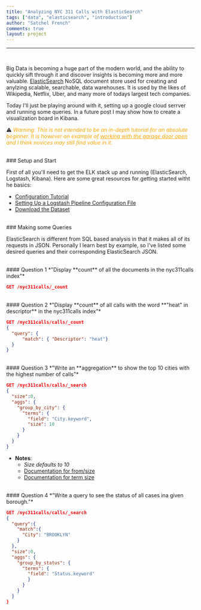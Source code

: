 ```yaml
---
title: "Analyzing NYC 311 Calls with ElasticSearch"
tags: ["data", "elasticsearch", "introduction"]
author: "Satchel French"
comments: true
layout: project
---
```


---
<br>

Big Data is becoming a huge part of the modern world, and the ability to quickly sift through it and discover insights is becoming more and more valuable. [ElasticSearch](https://www.elastic.co) NoSQL document store used for creating and anylzing scalable, searchable, data warehouses. It is used by the likes of Wikipedia, Netflix, Uber, and many more of todays largest tech companies.

Today I'll just be playing around with it, setting up a google cloud serrver and running some queries. In a future post I may show how to create a visualization board in Kibana.

⚠️ <span style="color:orange">*Warning: This is not intended to be an in-depth tutorial for an absolute beginner. It is however an example of <u>working with the garage door open</u> and I think novices may still find value in it.*</span>

<br>
### Setup and Start

First of all you'll need to get the ELK stack up and running (ElasticSearch, Logstash, Kibana). Here are some great resources for getting started witht he basics:
- [Configuration Tutorial](https://github.com/tofighi/tutorials/tree/master/elk2)
- [Setting Up a Logstash Pipeline Configuration File](https://www.elastic.co/guide/en/logstash/current/configuration-file-structure.html)
- [Download the Dataset](https://www.kaggle.com/pablomonleon/311-service-requests-nyc)


<br>
### Making some Queries

ElasticSearch is different from SQL based analysis in that it makes all of its requests in JSON. Personally I learn best by example, so I've listed some desired queries and their corresponding ElasticSearch JSON.

<br>
#### Question 1
*"Display **count** of all the documents in the nyc311calls index"*

```json
GET /nyc311calls/_count
```

<br>
#### Question 2
*"Display **count** of all calls with the word **"heat" in descriptor** in the nyc311calls index"*

```json 
GET /nyc311calls/calls/_count
{
  "query": {
      "match": { "Descriptor": "heat"}
  }
}
```

<br>
#### Question 3
*"Write an **aggregation** to show the top 10 cities with the highest number of calls"*

```json 
GET /nyc311calls/calls/_search
{
  "size":0,
  "aggs": {
    "group_by_city": {
      "terms": {
        "field": "City.keyword",
        "size": 10
      }
    }
  }
}
```

- **Notes**:
  - *Size defaults to 10*
  - [Documentation for from/size](https://www.elastic.co/guide/en/elasticsearch/reference/6.8/search-request-from-size.html)
  - [Documentation for term size](https://www.elastic.co/guide/en/elasticsearch/reference/current/search-aggregations-bucket-terms-aggregation.html)

<br>
#### Question 4
*"Write a query to see the status of all cases ina given borough."*

```json 
GET /nyc311calls/calls/_search
{
  "query":{
    "match":{
      "City": "BROOKLYN"
    }
  },
  "size":0,
  "aggs": {
    "group_by_status": {
      "terms": {
        "field": "Status.keyword"
        }
      }
    }
  }
}
```
